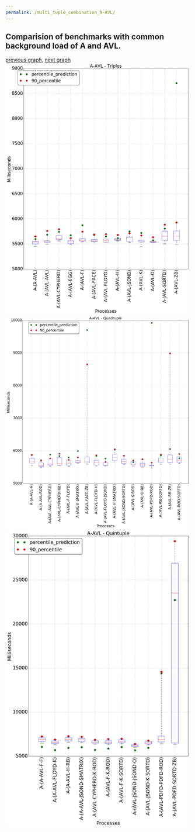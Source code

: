 ```yaml
---
permalink: /multi_tuple_combination_A-AVL/
---
```



 ## Comparision of benchmarks with common background load of A and AVL.

[previous graph](../whole_quintuple/), [next graph](../multi_tuple_combination_A-A/)
![graph figure](./images/triple/A/A-AVL_box.png)![graph figure](./images/quadruple/A/A-AVL_box.png)![graph figure](./images/quintuple/A/A-AVL_box.png)